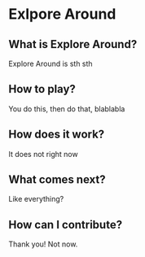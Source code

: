 # Exlpore Around
## What is Explore Around?
Explore Around is sth sth
## How to play?
You do this, then do that, blablabla
## How does it work?
It does not right now
## What comes next?
Like everything?
## How can I contribute?
Thank you! Not now.

